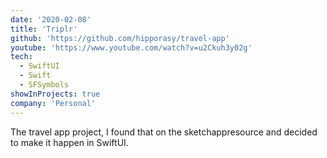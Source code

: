 ```yaml
---
date: '2020-02-08'
title: 'Triplr'
github: 'https://github.com/hipporasy/travel-app'
youtube: 'https://www.youtube.com/watch?v=u2Ckuh3y02g'
tech:
  - SwiftUI
  - Swift
  - SFSymbols
showInProjects: true
company: 'Personal'
---
```


The travel app project, I found that []() on the sketchappresource and decided to make it happen in SwiftUI.